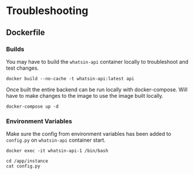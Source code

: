 # Troubleshooting

## Dockerfile

### Builds

You may have to build the `whatsin-api` container locally to troubleshoot and test changes.

```shell
docker build --no-cache -t whatsin-api:latest api
```

Once built the entire backend can be run locally with docker-compose. Will have to make changes to the image to use the image built locally.

```shell
docker-compose up -d
```

### Environment Variables

Make sure the config from environment variables has been added to `config.py` on `whatsin-api` container start.

```shell
docker exec -it whatsin-api-1 /bin/bash
```

```shell
cd /app/instance
cat config.py
```
